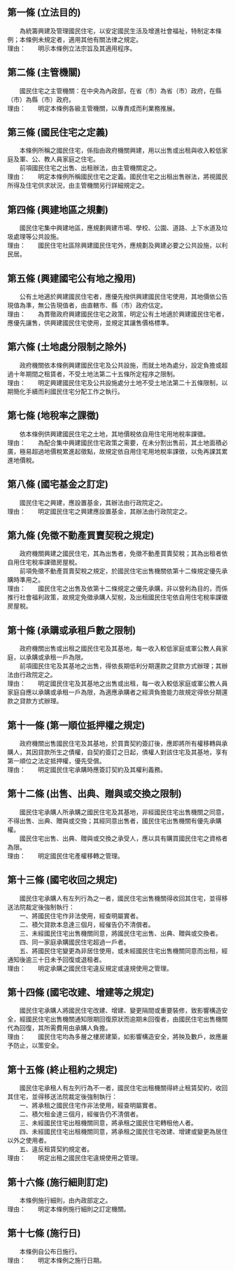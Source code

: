 第一條 (立法目的)
-----------------
　　為統籌興建及管理國民住宅，以安定國民生活及增進社會福祉，特制定本條例；本條例未規定者，適用其他有關法律之規定。  
理由：　　明示本條例立法宗旨及其適用程序。

第二條 (主管機關)
-----------------
　　國民住宅之主管機關：在中央為內政部，在省（市）為省（市）政府，在縣（市）為縣（市）政府。  
理由：　　明定本條例各級主管機關，以專責成而利業務推展。

第三條 (國民住宅之定義)
-----------------------
　　本條例所稱之國民住宅，係指由政府機關興建，用以出售或出租與收入較低家庭及軍、公、教人員家庭之住宅。  
　　前項國民住宅之出售、出租辦法，由主管機關定之。  
理由：　　明定本條例所稱國民住宅之定義。國民住宅之出租出售辦法，將視國民所得及住宅供求狀況，由主管機關另行詳細規定之。

第四條 (興建地區之規劃)
-----------------------
　　國民住宅集中興建地區，應規劃興建市場、學校、公園、道路、上下水道及垃圾處理等公共設施。  
理由：　　國民住宅社區除興建國民住宅外，應規劃及興建必要之公共設施，以利民居。

第五條 (興建國宅公有地之撥用)
-----------------------------
　　公有土地適於興建國民住宅者，應優先撥供興建國民住宅使用，其地價依公告現值為準，無公告現值者，由直轄市、縣（市）政府估定。  
理由：　　為貫徹政府興建國民住宅之政策，明定公有土地適於興建國民住宅者，應優先讓售，供興建國民住宅使用，並規定其讓售價格標準。

第六條 (土地處分限制之除外)
---------------------------
　　政府機關依本條例興建國民住宅及公共設施，而就土地為處分，設定負擔或超過十年期間之租賃者，不受土地法第二十五條所定程序之限制。  
理由：　　明定興建國民住宅及公共設施處分土地不受土地法第二十五條限制，以期簡化手續而利國民住宅分配工作之執行。

第七條 (地稅率之課徵)
---------------------
　　依本條例供興建國民住宅之土地，其地價稅依自用住宅用地稅率課徵。  
理由：　　為配合集中興建國民住宅政策之需要，在未分割出售前，其土地面積必廣，極易超過地價稅累進起徵點，故規定依自用住宅用地稅率課徵，以免再課其累進地價稅。

第八條 (國宅基金之訂定)
-----------------------
　　國民住宅之興建，應設置基金，其辦法由行政院定之。  
理由：　　明定國民住宅之興建應設置基金，其辦法由行政院定之。

第九條 (免徵不動產買賣契稅之規定)
---------------------------------
　　政府機關興建之國民住宅，其為出售者，免徵不動產買賣契稅；其為出租者依自用住宅稅率課徵房屋稅。  
　　前項免徵不動產買賣契稅之規定，於國民住宅出售機關依第十二條規定優先承購時準用之。  
理由：　　國民住宅之出售及依第十二條規定之優先承購，非以營利為目的，而係推行社會福利政策，故規定免徵承購人契稅，及出租國民住宅依自用住宅稅率課徵房屋稅。

第十條 (承購或承租戶數之限制)
-----------------------------
　　政府機關出售或出租之國民住宅及其基地，每一收入較低家庭或軍公教人員家庭，以承購或承租一戶為限。  
　　前項國民住宅及其基地之出售，得依長期低利分期還款之貸款方式辦理；其辦法由行政院定之。  
理由：　　明定國民住宅及其基地之出售或出租，每一收入較低家庭或軍公教人員家庭自應以承購或承租一戶為限，為適應承購者之經濟負擔能力故規定得依分期還款之貸款方式辦理。

第十一條 (第一順位抵押權之規定)
-------------------------------
　　政府機關出售國民住宅及其基地，於買賣契約簽訂後，應即將所有權移轉與承購人，其因貸款所生之債權，自契約簽訂之日起，債權人對該住宅及其基地，享有第一順位之法定抵押權，優先受償。  
理由：　　明定國民住宅承購時應簽訂契約及其權利義務。

第十二條 (出售、出典、贈與或交換之限制)
---------------------------------------
　　國民住宅承購人所承購之國民住宅及其基地，非經國民住宅出售機關之同意，不得出售、出典、贈與或交換；其經同意出售者，國民住宅出售機關有優先承購權。  
　　國民住宅出售、出典、贈與或交換之承受人，應以具有購買國民住宅之資格者為限。  
理由：　　明定國民住宅產權移轉之管理。

第十三條 (國宅收回之規定)
-------------------------
　　國民住宅承購人有左列行為之一者，國民住宅出售機關得收回其住宅，並得移送法院裁定後強制執行：  
　　一、將國民住宅作非法使用，經查明屬實者。  
　　二、積欠貸款本息達三個月，經催告仍不清償者。  
　　三、未經國民住宅出售機關同意，將國民住宅出售、出典、贈與或交換者。  
　　四、同一家庭承購國民住宅超過一戶者。  
　　五、將國民住宅變更為非居住使用，或未經國民住宅出售機關同意而出租，經通知後逾三十日未予回復或退租者。  
理由：　　明定承購之國民住宅違反規定或違規使用之管理。

第十四條 (國宅改建、增建等之規定)
---------------------------------
　　國民住宅承購人將國民住宅改建、增建、變更隔間或重要裝修，致影響構造安全，經國民住宅出售機關通知限期回復原狀而逾期未回復者，由國民住宅出售機關代為回復，其所需費用由承購人負擔。  
理由：　　國民住宅均為多層之樓房建築，如影響構造安全，將殃及數戶，故應嚴予防止，以策安全。

第十五條 (終止租約之規定)
-------------------------
　　國民住宅承租人有左列行為不一者，國民住宅出租機關得終止租賃契約，收回其住宅，並得移送法院裁定後強制執行：  
　　一、將承租之國民住宅作非法使用，經查明屬實者。  
　　二、積欠租金達三個月，經催告仍不清償者。  
　　三、未經國民住宅出租機關同意，將承租之國民住宅轉租他人者。  
　　四、未經國民住宅出租機關同意，將承租之國民住宅改建、增建或變更為居住以外之使用者。  
　　五、違反租賃契約規定者。  
理由：　　明定出租之國民住宅違規使用之管理。

第十六條 (施行細則訂定)
-----------------------
　　本條例施行細則，由內政部定之。  
理由：　　明定本條例施行細則之訂定機關。

第十七條 (施行日)
-----------------
　　本條例自公布日施行。  
理由：　　明定本條例之施行日期。